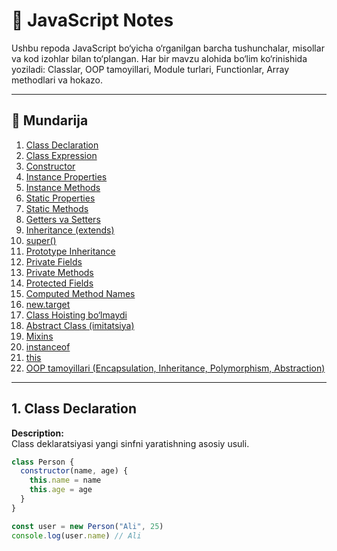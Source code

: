 # 📘 JavaScript Notes

Ushbu repoda JavaScript bo‘yicha o‘rganilgan barcha tushunchalar, misollar va kod izohlar bilan to‘plangan. Har bir mavzu alohida bo‘lim ko‘rinishida yoziladi: Classlar, OOP tamoyillari, Module turlari, Functionlar, Array methodlari va hokazo.

---

## 📑 Mundarija

1. [Class Declaration](#1-class-declaration)  
2. [Class Expression](#2-class-expression)  
3. [Constructor](#3-constructor)  
4. [Instance Properties](#4-instance-properties)  
5. [Instance Methods](#5-instance-methods)  
6. [Static Properties](#6-static-properties)  
7. [Static Methods](#7-static-methods)  
8. [Getters va Setters](#8-getters-va-setters)  
9. [Inheritance (extends)](#9-inheritance-extends)  
10. [super()](#10-super)  
11. [Prototype Inheritance](#11-prototype-inheritance)  
12. [Private Fields](#12-private-fields)  
13. [Private Methods](#13-private-methods)  
14. [Protected Fields](#14-protected-fields)  
15. [Computed Method Names](#15-computed-method-names)  
16. [new.target](#16-newtarget)  
17. [Class Hoisting bo‘lmaydi](#17-class-hoisting-bolmaydi)  
18. [Abstract Class (imitatsiya)](#18-abstract-class-imitatsiya)  
19. [Mixins](#19-mixins)  
20. [instanceof](#20-instanceof)  
21. [this](#21-this)  
22. [OOP tamoyillari (Encapsulation, Inheritance, Polymorphism, Abstraction)](#22-oop-tamoyillari)

---

## 1. Class Declaration

**Description:**  
Class deklaratsiyasi yangi sinfni yaratishning asosiy usuli.  

```js
class Person {
  constructor(name, age) {
    this.name = name
    this.age = age
  }
}

const user = new Person("Ali", 25)
console.log(user.name) // Ali
